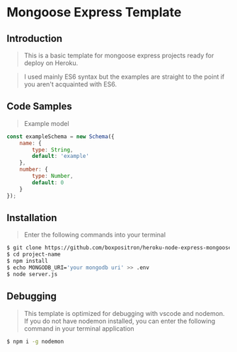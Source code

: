 # Mongoose Express Template

## Introduction

>This is a basic template for mongoose express projects ready for deploy on Heroku. 

>I used mainly ES6 syntax but the examples are straight to the point if you aren't acquainted with ES6.

## Code Samples

>Example model

```javascript
const exampleSchema = new Schema({
    name: {
        type: String,
        default: 'example'
    },
    number: {
        type: Number,
        default: 0
    }
});

```

## Installation

>Enter the following commands into your terminal
```sh
$ git clone https://github.com/boxpositron/heroku-node-express-mongoose project-name
$ cd project-name
$ npm install
$ echo MONGODB_URI='your mongodb uri' >> .env
$ node server.js
```

## Debugging

>This template is optimized for debugging with vscode and nodemon.
>If you do not have nodemon installed, you can enter the following command in your terminal application 

```sh
$ npm i -g nodemon
```

